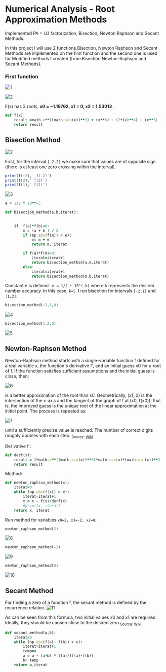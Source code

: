 # Numerical Analysis - Root Approximation Methods
Implemented PA = LU factorization, Bisection, Newton Raphson and Secant Methods.

In this project I will use 2 functions.Bisection, Newton Raphson and Secant Methods are implemented on the first function and the second one is used for Modified methods I created (from Bisection Newton-Raphson and Secant Methods).

### First function

![1](https://user-images.githubusercontent.com/37185221/222966961-8f43b200-0000-43fb-8aae-ed8c9784352c.PNG)

![2](https://user-images.githubusercontent.com/37185221/222967003-7aa461fa-7081-44c1-9d86-d4f934d3221f.PNG)

F(x) has 3 roots, **x0 = −1.19762, x1 = 0, x2 = 1.53013** .

```ruby
def f(x):
    result =math.e**((math.sin(x))**3) + (x**6) - (2*(x)**4) - (x**3) - 1
    return result
```
## Bisection Method

![2](https://user-images.githubusercontent.com/37185221/222967544-14ea2148-712d-47a8-a82e-0b819da32f2f.PNG)

First, for the interval `[-2,2]` we make sure that values are of opposite sign (there is at least one zero crossing within the interval).
 ```ruby
print(f(-2),' f(-2)')
print(f(2),' f(2)')
print(f(1),' f(1)')
```

![3](https://user-images.githubusercontent.com/37185221/222967845-8b3d57b5-a227-4473-b94f-4de1c213662b.PNG)
```ruby
e = 1/2 * 10**-5

def bisection_method(a,b,iterat):
    
   
    if  f(a)*f(b)<0:
        m = (a + b ) / 2
        if (np.abs(f(m)) < e):
            m= m + e
            return m, iterat

        if f(a)*f(m)<0:
            iterat=iterat+1
            return bisection_method(a,m,iterat)
        else:
            iterat=iterat+1
            return bisection_method(m,b,iterat)
```
Constant e is defined ` e = 1/2 * 10^(-k)` where k represents the desired number accuracy. In this case, `k=5`. I run bisection for intervals `[-2,1]` and `[1,2]`.
```ruby
bisection_method(-2,1,0)
```
![4](https://user-images.githubusercontent.com/37185221/222968605-a3fec52c-7d9f-49b1-9232-5a19cc2cc2ed.PNG)


```ruby
bisection_method(1,2,0)
```
![5](https://user-images.githubusercontent.com/37185221/222968716-ae213cbc-bcc6-4854-8289-583998939fba.PNG)

## Newton-Raphson Method
Newton–Raphson method starts with a single-variable function f defined for a real variable x, the function's derivative f′, and an initial guess x0 for a root of f. If the function satisfies sufficient assumptions and the initial guess is close, then:

![6](https://user-images.githubusercontent.com/37185221/222969270-9bee395a-50ac-4bfe-8cff-94e0be13fa8c.PNG)

is a better approximation of the root than x0. Geometrically, (x1, 0) is the intersection of the x-axis and the tangent of the graph of f at (x0, f(x0)): that is, the improved guess is the unique root of the linear approximation at the initial point. The process is repeated as:

![7](https://user-images.githubusercontent.com/37185221/222969318-80b3e889-fcfb-4f53-93df-eb3141e2a7db.PNG)

until a sufficiently precise value is reached. The number of correct digits roughly doubles with each step. <sub>Source: [Wiki](https://en.wikipedia.org/wiki/Newton%27s_method)</sub>

Derivative f′:
```ruby
def derf(x):
    result = 3*math.e**((math.sin(x))**3)*math.cos(x)*(math.sin(x))**2 + 6*x**5 -8*x**3 - 3*x**2
    return result
```
Method:
```ruby
def newton_raphson_method(x):
    iterat=0
    while (np.abs(f(x)) > e):
        iterat=iterat+1
        x = x - f(x)/derf(x)
        #print(x, iterat)
    return x, iterat
```
Run method for variables `x0=2, x1=-2, x2=0`.
```ruby
newton_raphson_method(2)
```
![8](https://user-images.githubusercontent.com/37185221/222969725-117e2e87-1b59-4d55-b19d-0309136517e4.PNG)

```ruby
newton_raphson_method(-2)
```
![9](https://user-images.githubusercontent.com/37185221/222969751-989f5434-eca2-4aac-889b-da76b2cde418.PNG)

```ruby
newton_raphson_method(0)
```
![10](https://user-images.githubusercontent.com/37185221/222969762-78d0c87e-7985-498d-abd1-f6c14d884f3b.PNG)

## Secant Method
For finding a zero of a function f, the secant method is defined by the recurrence relation.
![11](https://user-images.githubusercontent.com/37185221/222969838-e7f59534-f43a-4f3d-b972-4bcee785aad3.PNG)

As can be seen from this formula, two initial values x0 and x1 are required. Ideally, they should be chosen close to the desired zero.<sub>Source: [Wiki](https://en.wikipedia.org/wiki/Secant_method)</sub>

```ruby
def secant_method(a,b):
    iterat=0
    while (np.abs(f(a)- f(b)) > e):
        iterat=iterat+1
        temp=a
        a = a - (a-b) * f(a)/(f(a)-f(b))
        b= temp
    return a,iterat
  ```
  
